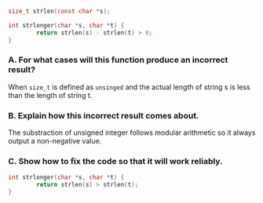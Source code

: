 ```c
size_t strlen(const char *s);

int strlonger(char *s, char *t) {
        return strlen(s) - strlen(t) > 0;
}
```

### A. For what cases will this function produce an incorrect result?
When `size_t` is defined as `unsinged` and the actual length of string s is less than the length of string t.
### B. Explain how this incorrect result comes about.
The substraction of unsigned integer follows modular arithmetic so it always output a non-negative value.
### C. Show how to fix the code so that it will work reliably.
```c
int strlonger(char *s, char *t) {
        return strlen(s) > strlen(t);
}
```